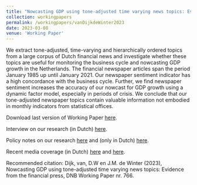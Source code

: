 ```yaml
---
title: "Nowcasting GDP using tone-adjusted time varying news topics: Evidence from the financial press"
collection: workingpapers
permalink: /workingpapers/vanDijkdeWinter2023
date: 2023-03-08
venue: 'Working Paper'
---
```

We extract tone-adjusted, time-varying and hierarchically ordered topics from a large corpus of Dutch financial news and investigate whether these topics are useful for monitoring the business cycle and nowcasting GDP growth in the Netherlands. The financial newspaper articles span the period January 1985 up until January 2021. Our newspaper sentiment indicator has a high concordance with the business cycle. Further, we find newspaper sentiment increases the accuracy of our nowcast for GDP growth using a dynamic factor model, especially in periods of crisis. We conclude that our tone-adjusted newspaper topics contain valuable information not embodied in monthly indicators from statistical offices.

Download last version of Working Paper [here](https://jasperdewinter.github.io/pp/files/vanDijkDeWinterFDUpdate.pdf).

Interview on our research (in Dutch) [here](https://www.dnb.nl/algemeen-nieuws/nieuwsberichten-2023/krantenartikelen-als-bron-voor-het-monitoren-en-voorspellen-van-de-economie/).

Policy notes on our research [here](https://www.dnb.nl/en/general-news/dnbulletins-2021/fd-sentiment-indicator-annual-overview-2021-in-the-rear-view-mirror/) and (only in Dutch) [here](https://jasperdewinter.github.io/pp/files/DeWintervanDijk_2021.pdf).

Recent media coverage (in Dutch) [here](https://fd.nl/weekend/1377204/dnb-onderzoek-het-fd-voorspelt-de-economische-trend-in-nederland-kic3cal8luvY) and [here](https://fd.nl/economie/1445846/dalend-sentiment-in-fd-artikelen-is-slecht-teken-voor-groeicijfer-economie-kic3cal8luvY).

Recommended citation: Dijk, van, D.W en J.M. de Winter (2023), Nowcasting GDP using tone-adjusted time varying news topics: Evidence from the financial press, DNB Working Paper nr. 766.
